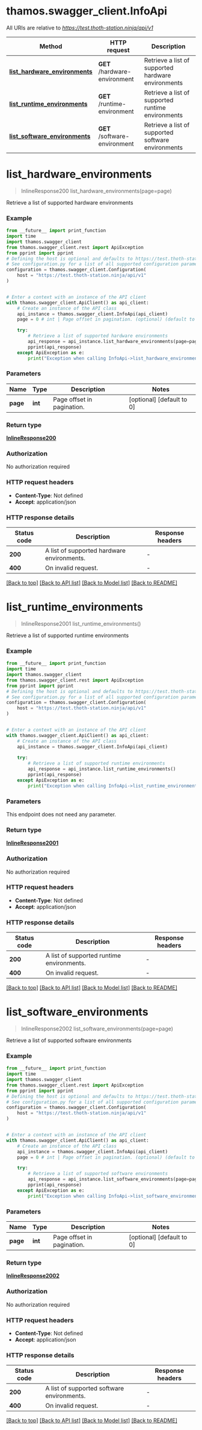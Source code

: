 # thamos.swagger_client.InfoApi

All URIs are relative to *https://test.thoth-station.ninja/api/v1*

Method | HTTP request | Description
------------- | ------------- | -------------
[**list_hardware_environments**](InfoApi.md#list_hardware_environments) | **GET** /hardware-environment | Retrieve a list of supported hardware environments
[**list_runtime_environments**](InfoApi.md#list_runtime_environments) | **GET** /runtime-environment | Retrieve a list of supported runtime environments
[**list_software_environments**](InfoApi.md#list_software_environments) | **GET** /software-environment | Retrieve a list of supported software environments


# **list_hardware_environments**
> InlineResponse200 list_hardware_environments(page=page)

Retrieve a list of supported hardware environments

### Example

```python
from __future__ import print_function
import time
import thamos.swagger_client
from thamos.swagger_client.rest import ApiException
from pprint import pprint
# Defining the host is optional and defaults to https://test.thoth-station.ninja/api/v1
# See configuration.py for a list of all supported configuration parameters.
configuration = thamos.swagger_client.Configuration(
    host = "https://test.thoth-station.ninja/api/v1"
)


# Enter a context with an instance of the API client
with thamos.swagger_client.ApiClient() as api_client:
    # Create an instance of the API class
    api_instance = thamos.swagger_client.InfoApi(api_client)
    page = 0 # int | Page offset in pagination. (optional) (default to 0)

    try:
        # Retrieve a list of supported hardware environments
        api_response = api_instance.list_hardware_environments(page=page)
        pprint(api_response)
    except ApiException as e:
        print("Exception when calling InfoApi->list_hardware_environments: %s\n" % e)
```

### Parameters

Name | Type | Description  | Notes
------------- | ------------- | ------------- | -------------
 **page** | **int**| Page offset in pagination. | [optional] [default to 0]

### Return type

[**InlineResponse200**](InlineResponse200.md)

### Authorization

No authorization required

### HTTP request headers

 - **Content-Type**: Not defined
 - **Accept**: application/json

### HTTP response details
| Status code | Description | Response headers |
|-------------|-------------|------------------|
**200** | A list of supported hardware environments. |  -  |
**400** | On invalid request. |  -  |

[[Back to top]](#) [[Back to API list]](../README.md#documentation-for-api-endpoints) [[Back to Model list]](../README.md#documentation-for-models) [[Back to README]](../README.md)

# **list_runtime_environments**
> InlineResponse2001 list_runtime_environments()

Retrieve a list of supported runtime environments

### Example

```python
from __future__ import print_function
import time
import thamos.swagger_client
from thamos.swagger_client.rest import ApiException
from pprint import pprint
# Defining the host is optional and defaults to https://test.thoth-station.ninja/api/v1
# See configuration.py for a list of all supported configuration parameters.
configuration = thamos.swagger_client.Configuration(
    host = "https://test.thoth-station.ninja/api/v1"
)


# Enter a context with an instance of the API client
with thamos.swagger_client.ApiClient() as api_client:
    # Create an instance of the API class
    api_instance = thamos.swagger_client.InfoApi(api_client)
    
    try:
        # Retrieve a list of supported runtime environments
        api_response = api_instance.list_runtime_environments()
        pprint(api_response)
    except ApiException as e:
        print("Exception when calling InfoApi->list_runtime_environments: %s\n" % e)
```

### Parameters
This endpoint does not need any parameter.

### Return type

[**InlineResponse2001**](InlineResponse2001.md)

### Authorization

No authorization required

### HTTP request headers

 - **Content-Type**: Not defined
 - **Accept**: application/json

### HTTP response details
| Status code | Description | Response headers |
|-------------|-------------|------------------|
**200** | A list of supported runtime environments. |  -  |
**400** | On invalid request. |  -  |

[[Back to top]](#) [[Back to API list]](../README.md#documentation-for-api-endpoints) [[Back to Model list]](../README.md#documentation-for-models) [[Back to README]](../README.md)

# **list_software_environments**
> InlineResponse2002 list_software_environments(page=page)

Retrieve a list of supported software environments

### Example

```python
from __future__ import print_function
import time
import thamos.swagger_client
from thamos.swagger_client.rest import ApiException
from pprint import pprint
# Defining the host is optional and defaults to https://test.thoth-station.ninja/api/v1
# See configuration.py for a list of all supported configuration parameters.
configuration = thamos.swagger_client.Configuration(
    host = "https://test.thoth-station.ninja/api/v1"
)


# Enter a context with an instance of the API client
with thamos.swagger_client.ApiClient() as api_client:
    # Create an instance of the API class
    api_instance = thamos.swagger_client.InfoApi(api_client)
    page = 0 # int | Page offset in pagination. (optional) (default to 0)

    try:
        # Retrieve a list of supported software environments
        api_response = api_instance.list_software_environments(page=page)
        pprint(api_response)
    except ApiException as e:
        print("Exception when calling InfoApi->list_software_environments: %s\n" % e)
```

### Parameters

Name | Type | Description  | Notes
------------- | ------------- | ------------- | -------------
 **page** | **int**| Page offset in pagination. | [optional] [default to 0]

### Return type

[**InlineResponse2002**](InlineResponse2002.md)

### Authorization

No authorization required

### HTTP request headers

 - **Content-Type**: Not defined
 - **Accept**: application/json

### HTTP response details
| Status code | Description | Response headers |
|-------------|-------------|------------------|
**200** | A list of supported software environments. |  -  |
**400** | On invalid request. |  -  |

[[Back to top]](#) [[Back to API list]](../README.md#documentation-for-api-endpoints) [[Back to Model list]](../README.md#documentation-for-models) [[Back to README]](../README.md)

